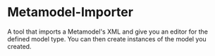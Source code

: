 Metamodel-Importer
==================

A tool that imports a Metamodel's XML and give you an editor for the defined model type. You can then create instances of the model you created.
